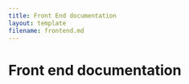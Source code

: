 ```yaml
---
title: Front End documentation
layout: template
filename: frontend.md
---
```

# Front end documentation
